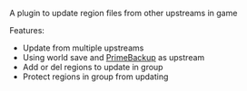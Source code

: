 A plugin to update region files from other upstreams in game

Features:

- Update from multiple upstreams
- Using world save and [PrimeBackup](https://github.com/TISUnion/PrimeBackup) as upstream
- Add or del regions to update in group
- Protect regions in group from updating
